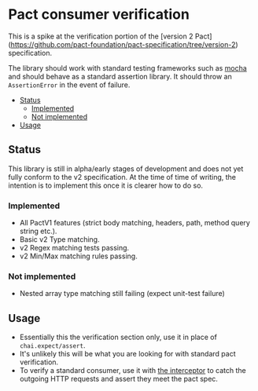 # Pact consumer verification
This is a spike at the verification portion of the [version 2 Pact]
(https://github.com/pact-foundation/pact-specification/tree/version-2) specification.

The library should work with standard testing frameworks such as [mocha](https://www.npmjs.com/package/mocha)
and should behave as a standard assertion library. It should throw an `AssertionError` in the event of
failure.

- [Status](#status)
	- [Implemented](#implemented)
	- [Not implemented](#not-implemented)
- [Usage](#usage)

## Status
This library is still in alpha/early stages of development and does not yet fully conform
to the v2 specification. At the time of time of writing, the intention is to implement this once it is
clearer how to do so.

### Implemented
- All PactV1 features (strict body matching, headers, path, method query string etc.).
- Basic v2 Type matching.
- v2 Regex matching tests passing.
- v2 Min/Max matching rules passing.

### Not implemented
- Nested array type matching still failing (expect unit-test failure)

## Usage
- Essentially this the verification section only, use it in place of `chai.expect/assert`.
- It's unlikely this will be what you are looking for with standard pact verification.
- To verify a standard consumer, use it with [the interceptor](https://github.com/seek-oss/nodejs-consumer-pact-interceptor)
 to catch the outgoing HTTP requests and assert they meet the pact spec.
